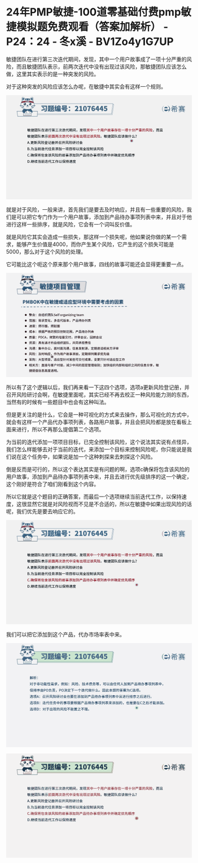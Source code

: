 # 24年PMP敏捷-100道零基础付费pmp敏捷模拟题免费观看（答案加解析） - P24：24 - 冬x溪 - BV1Zo4y1G7UP

敏捷团队在进行第三次迭代期间，发现，其中一个用户故事成了一项十分严重的风险，而且敏捷团队表示，前两次迭代中没有出现过该风险，那敏捷团队应该怎么做，这里其实表示的是一种突发的风险。

对于这种突发的风险应该怎么办呢，在敏捷中其实会有这样一个规则。

![](img/d2715cf634da232451a4254e4b8d0f12_1.png)

就是对于风险，一般来讲，首先我们是要去及时响应，并且有一些重要的风险，我们是可以把它专门作为一个用户故事，添加到产品待办事项列表中来，并且对于他进行这样一些排序，就是风险，它会有一个词叫反价值。

就是风险它其实会造成一些损失，那这样一个损失呢，他如果说你做的某一个需求，能够产生价值是4000，而你产生某个风险，它产生的这个损失可能是5000，那么对于这个风险的处理。

它可能比这个呃这个原来那个用户故事，四线的故事可能还会显得更重要一点。

![](img/d2715cf634da232451a4254e4b8d0f12_3.png)

所以有了这个逻辑以后，我们再来看一下这四个选项，选项a更新风险登记册，并召开风险研讨会啊，在敏捷里面呢，其实已经不再去校正一种风险能力测的东西，当然有的时候有一些题目中也会有这种叫法。

但是更关注的是什么，它会是一种可视化的方式来去操作，那么可视化的方式中，就会有这样一个产品代办事项列表，各路用户故事，并且会把风险都是放在看板上面来进行，所以不再那么提倡第二个选项。

为当前的迭代添加一项项目目标，已完全控制该风险，这个说法其实说有点怪异，我们怎么样能够去对于当前的迭代，来添加一个目标来控制风险呢，你只能说是我们说在这个任务中，如果说是加一个这种刺探来去刺探这个风险。

倒是反而是可行的，所以这个表达其实是有问题的啊，选项c确保将包含该风险的用户故事，添加到产品待办事项列表中来，并且去进行优先级排序的这一个确定，这个刚好是符合了咱们刚看到这个内容。

所以它就是这个题目的正确答案，而最后一个选项继续当前迭代工作，以保持速度，这很显然它就是对风险视而不见是不合适的，所以在敏捷中如果出现风险的话呢，我们优先是要去响应它的。



![](img/d2715cf634da232451a4254e4b8d0f12_5.png)

我们可以把它添加到这个产品，代办市场率表中来。

![](img/d2715cf634da232451a4254e4b8d0f12_7.png)

![](img/d2715cf634da232451a4254e4b8d0f12_8.png)
